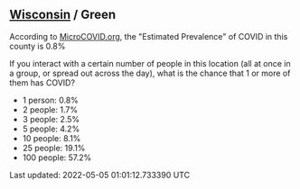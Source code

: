 
## [Wisconsin](/united-states/wisconsin) / Green

According to [MicroCOVID.org](http://microcovid.org),
the "Estimated Prevalence" of COVID in this county is 0.8%

If you interact with a certain number of people in this location
(all at once in a group, or spread out across the day), what is the chance that
1 or more of them has COVID?

- 1 person: 0.8%
- 2 people: 1.7%
- 3 people: 2.5%
- 5 people: 4.2%
- 10 people: 8.1%
- 25 people: 19.1%
- 100 people: 57.2%

Last updated: 2022-05-05 01:01:12.733390 UTC
